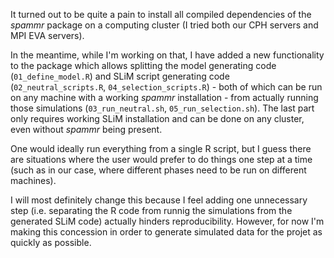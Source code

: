 It turned out to be quite a pain to install all compiled dependencies
of the *spammr* package on a computing cluster (I tried both our CPH
servers and MPI EVA servers).

In the meantime, while I'm working on that, I have added a new
functionality to the package which allows splitting the model
generating code (`01_define_model.R`) and SLiM script generating code
(`02_neutral_scripts.R`, `04_selection_scripts.R`) - both of which can
be run on any machine with a working *spammr* installation - from
actually running those simulations (`03_run_neutral.sh`,
`05_run_selection.sh`). The last part only requires working SLiM
installation and can be done on any cluster, even without *spammr*
being present.

One would ideally run everything from a single R script, but I guess
there are situations where the user would prefer to do things one step
at a time (such as in our case, where different phases need to be run
on different machines).

I will most definitely change this because I feel adding one
unnecessary step (i.e. separating the R code from runnig the
simulations from the generated SLiM code) actually hinders
reproducibility. However, for now I'm making this concession in order
to generate simulated data for the projet as quickly as possible.
